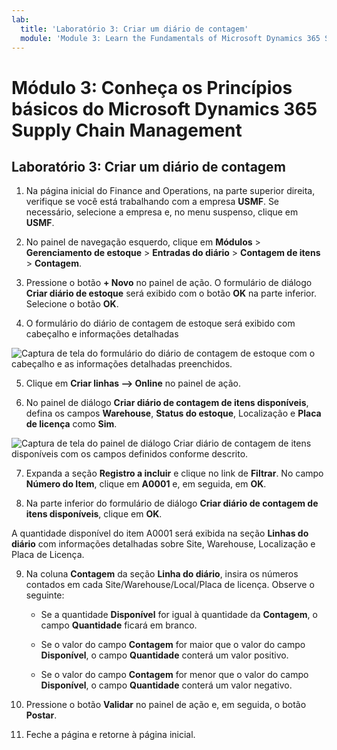 ```yaml
---
lab:
  title: 'Laboratório 3: Criar um diário de contagem'
  module: 'Module 3: Learn the Fundamentals of Microsoft Dynamics 365 Supply Chain Management'
---
```


# <a name="module-3-learn-the-fundamentals-of-microsoft-dynamics-365-supply-chain-management"></a>Módulo 3: Conheça os Princípios básicos do Microsoft Dynamics 365 Supply Chain Management

## <a name="lab-3---create-a-counting-journal"></a>Laboratório 3: Criar um diário de contagem

1. Na página inicial do Finance and Operations, na parte superior direita, verifique se você está trabalhando com a empresa **USMF**. Se necessário, selecione a empresa e, no menu suspenso, clique em **USMF**.

2. No painel de navegação esquerdo, clique em **Módulos** > **Gerenciamento de estoque** > **Entradas do diário** > **Contagem de itens** > **Contagem**.

3. Pressione o botão **+ Novo** no painel de ação. O formulário de diálogo **Criar diário de estoque** será exibido com o botão **OK** na parte inferior. Selecione o botão **OK**.

4. O formulário do diário de contagem de estoque será exibido com cabeçalho e informações detalhadas

![Captura de tela do formulário do diário de contagem de estoque com o cabeçalho e as informações detalhadas preenchidos.](../media/lp-scm-m-002-warehouse-inventory-mgmt-06.png)

5. Clique em **Criar linhas –&gt; Online** no painel de ação.

6. No painel de diálogo **Criar diário de contagem de itens disponíveis**, defina os campos **Warehouse**, **Status do estoque**, Localização e **Placa de licença** como **Sim**. 

![Captura de tela do painel de diálogo Criar diário de contagem de itens disponíveis com os campos definidos conforme descrito.](../media/lp-scm-m-002-warehouse-inventory-mgmt-07.png)

7. Expanda a seção **Registro a incluir** e clique no link de **Filtrar**. No campo **Número do Item**, clique em **A0001** e, em seguida, em **OK**.

8. Na parte inferior do formulário de diálogo **Criar diário de contagem de itens disponíveis**, clique em **OK**.

A quantidade disponível do item A0001 será exibida na seção **Linhas do diário** com informações detalhadas sobre Site, Warehouse, Localização e Placa de Licença.

9. Na coluna **Contagem** da seção **Linha do diário**, insira os números contados em cada Site/Warehouse/Local/Placa de licença. Observe o seguinte:

    - Se a quantidade **Disponível** for igual à quantidade da **Contagem**, o campo **Quantidade** ficará em branco.

    - Se o valor do campo **Contagem** for maior que o valor do campo **Disponível**, o campo **Quantidade** conterá um valor positivo.

    - Se o valor do campo **Contagem** for menor que o valor do campo **Disponível**, o campo **Quantidade** conterá um valor negativo.

10. Pressione o botão **Validar** no painel de ação e, em seguida, o botão **Postar**.

11. Feche a página e retorne à página inicial.
